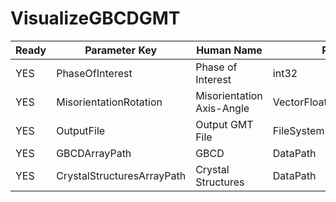 # VisualizeGBCDGMT

| Ready | Parameter Key | Human Name | Parameter Type | Parameter Class |
|-------|---------------|------------|-----------------|----------------|
| YES | PhaseOfInterest | Phase of Interest | int32 | Int32Parameter |
| YES | MisorientationRotation | Misorientation Axis-Angle | VectorFloat32Parameter::ValueType | VectorFloat32Parameter |
| YES | OutputFile | Output GMT File | FileSystemPathParameter::ValueType | FileSystemPathParameter |
| YES | GBCDArrayPath | GBCD | DataPath | ArraySelectionParameter |
| YES | CrystalStructuresArrayPath | Crystal Structures | DataPath | ArraySelectionParameter |
